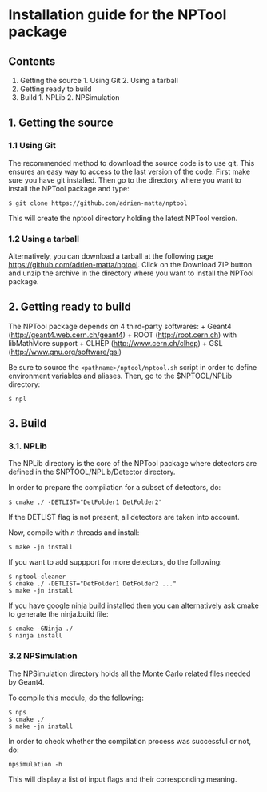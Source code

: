 Installation guide for the NPTool package
=========================================


Contents
--------
   1. Getting the source
     1. Using Git
     2. Using a tarball
   2. Getting ready to build
   3. Build
     1. NPLib
     2. NPSimulation


##  1. Getting the source
### 1.1 Using Git
The recommended method to download the source code is to use git. This ensures 
an easy way to access to the last version of the code. First make sure you have
git installed. Then go to the directory where you want to install the NPTool 
package and type:
   ````
   $ git clone https://github.com/adrien-matta/nptool
   ````
This will create the nptool directory holding the latest NPTool version.

### 1.2 Using a tarball
Alternatively, you can download a tarball at the following page 
https://github.com/adrien-matta/nptool. Click on the Download ZIP button and unzip 
the archive in the directory where you want to install the NPTool package.

      

## 2. Getting ready to build
The NPTool package depends on 4 third-party softwares:
	+ Geant4 (http://geant4.web.cern.ch/geant4)
	+ ROOT (http://root.cern.ch) with libMathMore support
	+ CLHEP (http://www.cern.ch/clhep)
	+ GSL (http://www.gnu.org/software/gsl)

Be sure to source the `<pathname>/nptool/nptool.sh` script in order to define
environment variables and aliases. Then, go to the $NPTOOL/NPLib directory:
   ```
   $ npl
   ```


##  3. Build
### 3.1. NPLib
The NPLib directory is the core of the NPTool package where detectors are defined 
in the $NPTOOL/NPLib/Detector directory. 

In order to prepare the compilation for a subset of detectors, do:
   ```
   $ cmake ./ -DETLIST="DetFolder1 DetFolder2"
   ```
If the DETLIST flag is not present, all detectors are taken into account.

Now, compile with *n* threads and install:
   ```
   $ make -jn install
   ```

If you want to add suppport for more detectors, do the following:
   ```
   $ nptool-cleaner
   $ cmake ./ -DETLIST="DetFolder1 DetFolder2 ..."
   $ make -jn install
   ```

If you have google ninja build installed then you can alternatively ask cmake 
to generate the ninja.build file:
   ```
   $ cmake -GNinja ./
   $ ninja install
   ```

### 3.2 NPSimulation
The NPSimulation directory holds all the Monte Carlo related files needed by
Geant4.

To compile this module, do the following:
   ```
   $ nps
   $ cmake ./
   $ make -jn install
   ```

In order to check whether the compilation process was successful or not, do:
   ```
   npsimulation -h
   ```
This will display a list of input flags and their corresponding meaning.
